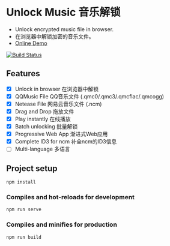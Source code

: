 # Unlock Music 音乐解锁
- Unlock encrypted music file in browser. 
- 在浏览器中解锁加密的音乐文件。
- [Online Demo](https://tool.ixarea.com/music)

[![Build Status](https://ci.ixarea.com/api/badges/ix64/unlock-music/status.svg)](https://ci.ixarea.com/ix64/unlock-music)

## Features
- [x] Unlock in browser 在浏览器中解锁
- [x] QQMusic File QQ音乐文件 (.qmc0/.qmc3/.qmcflac/.qmcogg)
- [x] Netease File 网易云音乐文件 (.ncm)
- [x] Drag and Drop 拖放文件
- [x] Play instantly 在线播放
- [x] Batch unlocking 批量解锁
- [x] Progressive Web App 渐进式Web应用
- [x] Complete ID3 for ncm 补全ncm的ID3信息
- [ ] Multi-language 多语言

## Project setup
```
npm install
```

### Compiles and hot-reloads for development
```
npm run serve
```

### Compiles and minifies for production
```
npm run build
```
